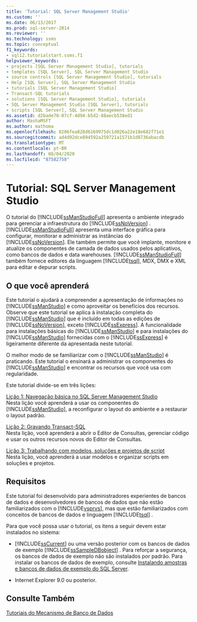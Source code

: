 ```yaml
---
title: 'Tutorial: SQL Server Management Studio'
ms.custom: ''
ms.date: 06/13/2017
ms.prod: sql-server-2014
ms.reviewer: ''
ms.technology: ssms
ms.topic: conceptual
f1_keywords:
- sql12.tutorialstart.ssms.f1
helpviewer_keywords:
- projects [SQL Server Management Studio], tutorials
- templates [SQL Server], SQL Server Management Studio
- source controls [SQL Server Management Studio], tutorials
- Help [SQL Server], SQL Server Management Studio
- tutorials [SQL Server Management Studio]
- Transact-SQL tutorials
- solutions [SQL Server Management Studio], tutorials
- SQL Server Management Studio [SQL Server], tutorials
- scripts [SQL Server], SQL Server Management Studio
ms.assetid: d2bade70-07cf-4d94-b5d2-88aecb538ed1
author: MashaMSFT
ms.author: mathoma
ms.openlocfilehash: 8206fea828d6169975dc1d026a22e18e682f71e1
ms.sourcegitcommit: ad4d92dce894592a259721a1571b1d8736abacdb
ms.translationtype: MT
ms.contentlocale: pt-BR
ms.lasthandoff: 08/04/2020
ms.locfileid: "87582758"
---
```

# <a name="tutorial-sql-server-management-studio"></a>Tutorial: SQL Server Management Studio
  O tutorial do [!INCLUDE[ssManStudioFull](../../includes/ssmanstudiofull-md.md)] apresenta o ambiente integrado para gerenciar a infraestrutura do [!INCLUDE[ssNoVersion](../../includes/ssnoversion-md.md)] . [!INCLUDE[ssManStudioFull](../../includes/ssmanstudiofull-md.md)] apresenta uma interface gráfica para configurar, monitorar e administrar as instâncias do [!INCLUDE[ssNoVersion](../../includes/ssnoversion-md.md)]. Ele também permite que você implante, monitore e atualize os componentes de camada de dados usados pelos aplicativos, como bancos de dados e data warehouses. [!INCLUDE[ssManStudioFull](../../includes/ssmanstudiofull-md.md)] também fornece editores da linguagem [!INCLUDE[tsql](../../includes/tsql-md.md)], MDX, DMX e XML para editar e depurar scripts.  
  
## <a name="what-you-will-learn"></a>O que você aprenderá  
 Este tutorial o ajudará a compreender a apresentação de informações no [!INCLUDE[ssManStudio](../../includes/ssmanstudio-md.md)] e como aproveitar os benefícios dos recursos. Observe que este tutorial se aplica à instalação completa do [!INCLUDE[ssManStudio](../../includes/ssmanstudio-md.md)] que é incluído em todas as edições de [!INCLUDE[ssNoVersion](../../includes/ssnoversion-md.md)], exceto [!INCLUDE[ssExpress](../../includes/ssexpress-md.md)]. A funcionalidade para instalações básicas do [!INCLUDE[ssManStudio](../../includes/ssmanstudio-md.md)] e para instalações do [!INCLUDE[ssManStudio](../../includes/ssmanstudio-md.md)] fornecidas com o [!INCLUDE[ssExpress](../../includes/ssexpress-md.md)] é ligeiramente diferente da apresentada neste tutorial.  
  
 O melhor modo de se familiarizar com o [!INCLUDE[ssManStudio](../../includes/ssmanstudio-md.md)] é praticando. Este tutorial o ensinará a administrar os componentes do [!INCLUDE[ssManStudio](../../includes/ssmanstudio-md.md)] e encontrar os recursos que você usa com regularidade.  
  
 Este tutorial divide-se em três lições:  
  
 [Lição 1: Navegação básica no SQL Server Management Studio](lesson-1-basic-navigation-in-sql-server-management-studio.md)  
 Nesta lição você aprenderá a usar os componentes do [!INCLUDE[ssManStudio](../../includes/ssmanstudio-md.md)], a reconfigurar o layout do ambiente e a restaurar o layout padrão.  
  
 [Lição 2: Gravando Transact-SQL](lesson-2-writing-transact-sql.md)  
 Nesta lição, você aprenderá a abrir o Editor de Consultas, gerenciar código e usar os outros recursos novos do Editor de Consultas.  
  
 [Lição 3: Trabalhando com modelos, soluções e projetos de script](lesson-3-working-with-templates-solutions-and-script-projects.md)  
 Nesta lição, você aprenderá a usar modelos e organizar scripts em soluções e projetos.  
  
## <a name="requirements"></a>Requisitos  
 Este tutorial foi desenvolvido para administradores experientes de bancos de dados e desenvolvedores de bancos de dados que não estão familiarizados com o [!INCLUDE[vsprvs](../../includes/vsprvs-md.md)], mas que estão familiarizados com conceitos de bancos de dados e linguagem [!INCLUDE[tsql](../../includes/tsql-md.md)] .  
  
 Para que você possa usar o tutorial, os itens a seguir devem estar instalados no sistema:  
  
-   [!INCLUDE[ssCurrent](../../includes/sscurrent-md.md)] ou uma versão posterior com os bancos de dados de exemplo [!INCLUDE[ssSampleDBobject](../../includes/sssampledbobject-md.md)] . Para reforçar a segurança, os bancos de dados de exemplo não são instalados por padrão. Para instalar os bancos de dados de exemplo, consulte [Instalando amostras e bancos de dados de exemplo do SQL Server](http://sqlserversamples.codeplex.com).  
  
-   Internet Explorer 9.0 ou posterior.  
  
## <a name="see-also"></a>Consulte Também  
 [Tutoriais do Mecanismo de Banco de Dados](../../relational-databases/database-engine-tutorials.md)  
  
  
